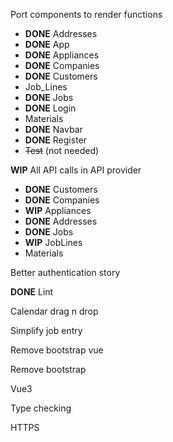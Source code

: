 Port components to render functions
   - **DONE** Addresses
   - **DONE** App
   - **DONE** Appliances
   - **DONE** Companies
   - **DONE** Customers
   - Job_Lines
   - **DONE** Jobs
   - **DONE** Login
   - Materials
   - **DONE** Navbar
   - **DONE** Register
   - ~~Test~~ (not needed)

**WIP** All API calls in API provider
   - **DONE** Customers
   - **DONE** Companies
   - **WIP** Appliances
   - **DONE** Addresses
   - **DONE** Jobs
   - **WIP** JobLines
   - Materials

Better authentication story

**DONE** Lint

Calendar drag n drop

Simplify job entry

Remove bootstrap vue

Remove bootstrap

Vue3

Type checking

HTTPS
